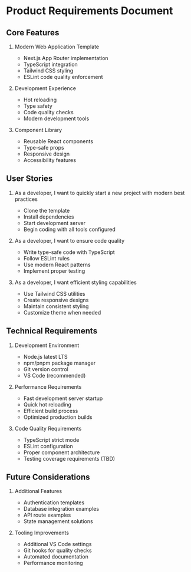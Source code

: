 # Product Requirements Document

## Core Features

1. Modern Web Application Template

   - Next.js App Router implementation
   - TypeScript integration
   - Tailwind CSS styling
   - ESLint code quality enforcement

2. Development Experience

   - Hot reloading
   - Type safety
   - Code quality checks
   - Modern development tools

3. Component Library
   - Reusable React components
   - Type-safe props
   - Responsive design
   - Accessibility features

## User Stories

1. As a developer, I want to quickly start a new project with modern best practices

   - Clone the template
   - Install dependencies
   - Start development server
   - Begin coding with all tools configured

2. As a developer, I want to ensure code quality

   - Write type-safe code with TypeScript
   - Follow ESLint rules
   - Use modern React patterns
   - Implement proper testing

3. As a developer, I want efficient styling capabilities
   - Use Tailwind CSS utilities
   - Create responsive designs
   - Maintain consistent styling
   - Customize theme when needed

## Technical Requirements

1. Development Environment

   - Node.js latest LTS
   - npm/pnpm package manager
   - Git version control
   - VS Code (recommended)

2. Performance Requirements

   - Fast development server startup
   - Quick hot reloading
   - Efficient build process
   - Optimized production builds

3. Code Quality Requirements
   - TypeScript strict mode
   - ESLint configuration
   - Proper component architecture
   - Testing coverage requirements (TBD)

## Future Considerations

1. Additional Features

   - Authentication templates
   - Database integration examples
   - API route examples
   - State management solutions

2. Tooling Improvements
   - Additional VS Code settings
   - Git hooks for quality checks
   - Automated documentation
   - Performance monitoring
